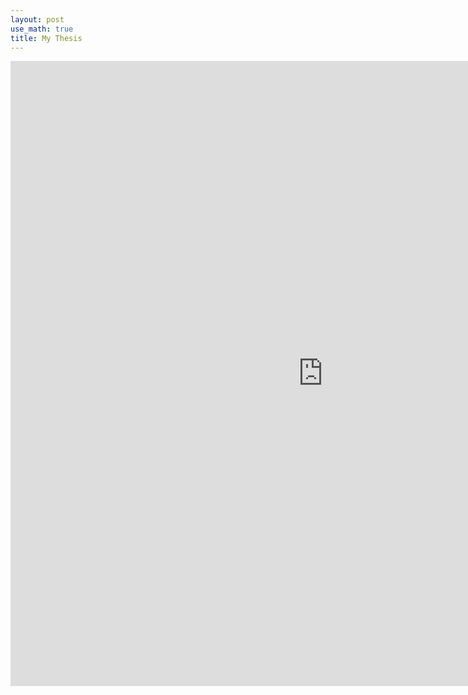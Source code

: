 ```yaml
---
layout: post
use_math: true
title: My Thesis
---
```


<embed src="https://github.com/at3e/at3e.github.io/tree/main/assets/Thesis_draft_ee19s006_Jun27-A5.pdf" width="1000" height="1000" type='application/pdf'>
